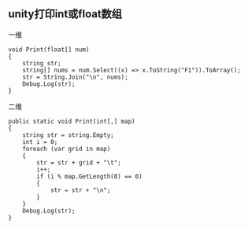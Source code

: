 ## unity打印int或float数组
一维

    void Print(float[] num)
    {
        string str;
        string[] nums = num.Select((x) => x.ToString("F1")).ToArray();
        str = String.Join("\n", nums);
        Debug.Log(str);
    }

二维  

    public static void Print(int[,] map)
    {
        string str = string.Empty;
        int i = 0;
        foreach (var grid in map)
        {
            str = str + grid + "\t";
            i++;
            if (i % map.GetLength(0) == 0)
            {
                str = str + "\n";
            }
        }
        Debug.Log(str);
    }
